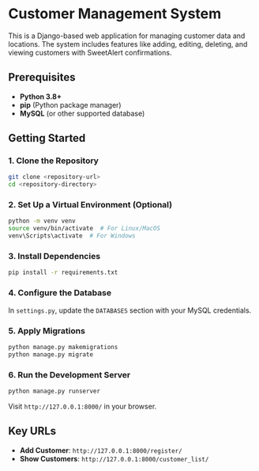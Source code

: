 
# Customer Management System

This is a Django-based web application for managing customer data and locations. The system includes features like adding, editing, deleting, and viewing customers with SweetAlert confirmations.

## Prerequisites

- **Python 3.8+**
- **pip** (Python package manager)
- **MySQL** (or other supported database)

## Getting Started

### 1. Clone the Repository

```bash
git clone <repository-url>
cd <repository-directory>
```

### 2. Set Up a Virtual Environment (Optional)

```bash
python -m venv venv
source venv/bin/activate  # For Linux/MacOS
venv\Scripts\activate  # For Windows
```

### 3. Install Dependencies

```bash
pip install -r requirements.txt
```

### 4. Configure the Database

In `settings.py`, update the `DATABASES` section with your MySQL credentials.

### 5. Apply Migrations

```bash
python manage.py makemigrations
python manage.py migrate
```

### 6. Run the Development Server

```bash
python manage.py runserver
```

Visit `http://127.0.0.1:8000/` in your browser.

## Key URLs

- **Add Customer**: `http://127.0.0.1:8000/register/`
- **Show Customers**: `http://127.0.0.1:8000/customer_list/`
